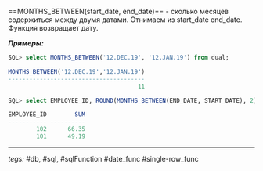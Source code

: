 ==MONTHS\_BETWEEN(start_date, end_date)== - сколько месяцев содержиться между двумя датами. Отнимаем из start_date end_date. Функция возвращает дату.

***Примеры:***
```sql
SQL> select MONTHS_BETWEEN('12.DEC.19', '12.JAN.19') from dual;

MONTHS_BETWEEN('12.DEC.19','12.JAN.19')
---------------------------------------
                                     11

SQL> select EMPLOYEE_ID, ROUND(MONTHS_BETWEEN(END_DATE, START_DATE), 2) Sum from JOB_HISTORY;

EMPLOYEE_ID        SUM
----------- ----------
        102      66.35
        101      49.19
```
---
*tegs:* #db, #sql, #sqlFunction #date_func #single-row_func 
